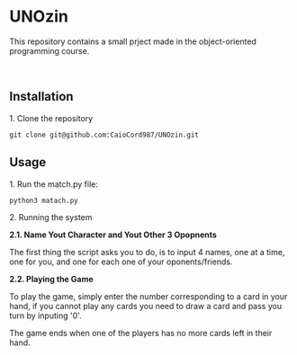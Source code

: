 # UNOzin

<p>This repository contains a small prject made in the object-oriented programming course.</p>
<br>

<h2>Installation</h2>

<p> 1. Clone the repository</p>

~~~ 
git clone git@github.com:CaioCord987/UNOzin.git
~~~ 

<h2>Usage</h2>

<p>1. Run the match.py file:</p> 

~~~
python3 matach.py
~~~

<p>2. Running the system</p> 

<b>2.1. Name Yout Character and Yout Other 3 Opopnents</b>

The first thing the script asks you to do, is to input 4 names, one at a time, one for you, and one for each one of your oponents/friends.

<b>2.2. Playing the Game</b>

To play the game, simply enter the number corresponding to a card in your hand, if you cannot play any cards you need to draw a card and pass you turn by inputing '0'.

The game ends when one of the players has no more cards left in their hand.
